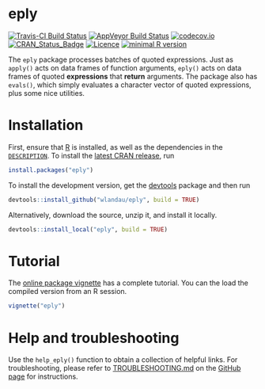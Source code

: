 # eply

[![Travis-CI Build Status](https://travis-ci.org/wlandau/eply.svg?branch=master)](https://travis-ci.org/wlandau/eply)
[![AppVeyor Build Status](https://ci.appveyor.com/api/projects/status/github/wlandau/eply?branch=master&svg=true)](https://ci.appveyor.com/project/wlandau/eply)
[![codecov.io](https://codecov.io/github/wlandau/eply/coverage.svg?branch=master)](https://codecov.io/github/wlandau/eply?branch=master)
[![CRAN_Status_Badge](http://www.r-pkg.org/badges/version/eply)](http://cran.r-project.org/package=eply)
[![Licence](https://img.shields.io/badge/licence-GPL--3-blue.svg)](https://www.gnu.org/licenses/gpl-3.0.en.html)
[![minimal R version](https://img.shields.io/badge/R%3E%3D-3.0.0-6666ff.svg)](https://cran.r-project.org/)

The `eply` package processes batches of quoted expressions. Just as `apply()` acts on data frames of function arguments, `eply()` acts on data frames of quoted **expressions** that **return** arguments. The package also has `evals()`, which simply evaluates a character vector of quoted expressions, plus some nice utilities.

# Installation

First, ensure that [R](https://www.r-project.org/) is installed, as well as the dependencies in the [`DESCRIPTION`](https://github.com/wlandau/eply/blob/master/DESCRIPTION). To install the [latest CRAN release](https://cran.r-project.org/web/packages/eply/), run

```r
install.packages("eply")
```

To install the development version, get the [devtools](https://cran.r-project.org/web/packages/devtools/) package and then run 

```r
devtools::install_github("wlandau/eply", build = TRUE)
```

Alternatively, download the source, unzip it, and install it locally.

```r
devtools::install_local("eply", build = TRUE)
```


# Tutorial

The [online package vignette](https://CRAN.R-project.org/package=eply/vignettes/eply.html) has a complete tutorial. You can the load the compiled version from an R session.

```r
vignette("eply")
```


# Help and troubleshooting

Use the `help_eply()` function to obtain a collection of helpful links. For troubleshooting, please refer to [TROUBLESHOOTING.md](https://github.com/wlandau/eply/blob/master/TROUBLESHOOTING.md) on the [GitHub page](https://github.com/wlandau/eply) for instructions.
